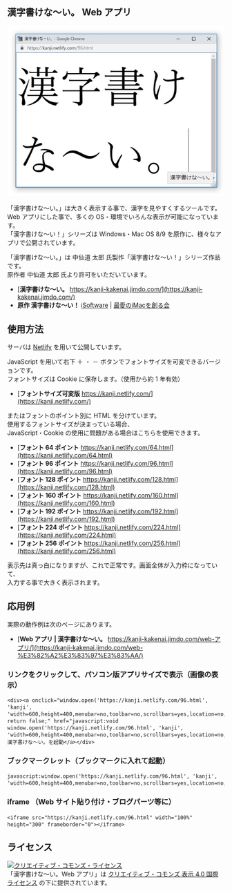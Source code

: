 ## 漢字書けな～い。 Web アプリ

![スクリーンショット](/screenshot.jpg)

「漢字書けな～い。」は大きく表示する事で、漢字を見やすくするツールです。\
Web アプリにした事で、多くの OS・環境でいろんな表示が可能になっています。\
「漢字書けな～い！」シリーズは Windows・Mac OS 8/9 を原作に、様々なアプリで公開されています。

「漢字書けな～い。」は 中仙道 太郎 氏製作「漢字書けな〜い！」シリーズ作品です。\
原作者 中仙道 太郎 氏より許可をいただいています。

- [**漢字書けな～い。** https://kanji-kakenai.jimdo.com/](https://kanji-kakenai.jimdo.com/)
- **原作 漢字書けな～い！** [iSoftware](http://nakasendo.com/isoft.html) | [最愛のiMacを創る会](http://nakasendo.com/) 

## 使用方法

サーバは [Netlify](https://www.netlify.com/) を用いて公開しています。

JavaScript を用いて右下 ＋ ・ － ボタンでフォントサイズを可変できるバージョンです。\
フォントサイズは Cookie に保存します。（使用から約 1 年有効）

- [**フォントサイズ可変版** https://kanji.netlify.com/](https://kanji.netlify.com/)

またはフォントのポイント別に HTML を分けています。\
使用するフォントサイズが決まっている場合、\
JavaScript・Cookie の使用に問題がある場合はこちらを使用できます。

- [**フォント 64 ポイント** https://kanji.netlify.com/64.html](https://kanji.netlify.com/64.html)
- [**フォント 96 ポイント** https://kanji.netlify.com/96.html](https://kanji.netlify.com/96.html)
- [**フォント 128 ポイント** https://kanji.netlify.com/128.html](https://kanji.netlify.com/128.html)
- [**フォント 160 ポイント** https://kanji.netlify.com/160.html](https://kanji.netlify.com/160.html)
- [**フォント 192 ポイント** https://kanji.netlify.com/192.html](https://kanji.netlify.com/192.html)
- [**フォント 224 ポイント** https://kanji.netlify.com/224.html](https://kanji.netlify.com/224.html)
- [**フォント 256 ポイント** https://kanji.netlify.com/256.html](https://kanji.netlify.com/256.html)

表示先は真っ白になりますが、これで正常です。画面全体が入力枠になっていて、\
入力する事で大きく表示されます。

## 応用例

実際の動作例は次のページにあります。

- [**Web アプリ | 漢字書けな～い。** https://kanji-kakenai.jimdo.com/web-アプリ/](https://kanji-kakenai.jimdo.com/web-%E3%82%A2%E3%83%97%E3%83%AA/)


### リンクをクリックして、パソコン版アプリサイズで表示（画像の表示）

```
<div><a onclick="window.open('https://kanji.netlify.com/96.html', 'kanji', 'width=600,height=400,menubar=no,toolbar=no,scrollbars=yes,location=no,resizable=yes'); return false;" href="javascript:void window.open('https://kanji.netlify.com/96.html', 'kanji', 'width=600,height=400,menubar=no,toolbar=no,scrollbars=yes,location=no,resizable=yes')">漢字書けな〜い。を起動</a></div>
```

### ブックマークレット（ブックマークに入れて起動）

```
javascript:window.open('https://kanji.netlify.com/96.html', 'kanji', 'width=600,height=400,menubar=no,toolbar=no,scrollbars=yes,location=no,resizable=yes')
```

### iframe （Web サイト貼り付け・ブログパーツ等に）

```
<iframe src="https://kanji.netlify.com/96.html" width="100%" height="300" frameborder="0"></iframe>
```

## ライセンス

<a rel="license" href="http://creativecommons.org/licenses/by/4.0/"><img alt="クリエイティブ・コモンズ・ライセンス" style="border-width:0" src="https://i.creativecommons.org/l/by/4.0/88x31.png" /></a><br />
「漢字書けな～い。Web アプリ」は <a rel="license" href="http://creativecommons.org/licenses/by/4.0/">クリエイティブ・コモンズ 表示 4.0 国際 ライセンス</a> の下に提供されています。
